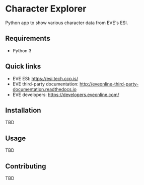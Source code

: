 # Character Explorer

Python app to show various character data from EVE's ESI.

## Requirements

* Python 3

## Quick links

* EVE ESI: https://esi.tech.ccp.is/
* EVE third-party documentation: http://eveonline-third-party-documentation.readthedocs.io
* EVE developers: https://developers.eveonline.com/

## Installation

TBD

## Usage

TBD

## Contributing

TBD
